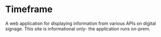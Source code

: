 # Timeframe

A web application for displaying information from various APIs on digital signage. This site is informational only- the application runs on-prem.
